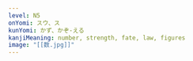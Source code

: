 ```yaml
---
level: N5
onYomi: スウ、ス
kunYomi: かず、かぞ-える
kanjiMeaning: number, strength, fate, law, figures
image: "[[数.jpg]]"
---
```

